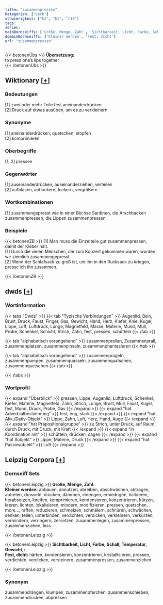 ```yaml
---
title: "zusammenpressen"
kategorien: ["Verb"]
schwierigkeit: ["k2", "h3", "r19"]
tags:
series:
mainDornseiffs: ['Größe, Menge, Zahl', 'Sichtbarkeit, Licht, Farbe, Schall, Temperatur, Gewicht,']
domainDornseiffs: ['Kleiner werden', 'Fest, dicht']
url: "zusammenpressen"
---
```


{{< betonenÜbs >}}
**Übersetzung:**  
to press one’s lips together  
{{< /betonenÜbs >}}

## Wiktionary [[+](https://de.wiktionary.org/wiki/zusammenpressen)]

### Bedeutungen
[1] zwei oder mehr Teile fest aneinanderdrücken  
[2] Druck auf etwas ausüben, um es zu verkleinern  

### Synonyme
[1] aneinanderdrücken, quetschen, stopfen  
[2] komprimieren  

### Oberbegriffe
[1, 2] pressen  

### Gegenwörter
[1] auseinanderdrücken, auseinanderziehen, verteilen  
[2] aufblasen, auflockern, lockern, vergrößern  

### Wortkombinationen
[1] zusammengepresst wie in einer Büchse Sardinen, die Arschbacken zusammenpressen, die Lippen zusammenpressen  

### Beispiele
{{< betonenZB >}}
[1] Man muss die Einzelteile gut zusammenpressen, damit der Kleber hält.  
[1] Durch die vielen Menschen, die zum Konzert gekommen waren, wurden wir ziemlich zusammengepresst.  
[2] Wenn der Schlafsack zu groß ist, um ihn in den Rucksack zu kriegen, presse ich ihn zusammen.  

{{< /betonenZB >}}


## dwds [[+](https://www.dwds.de/wb/zusammenpressen)]

### Wortinformation
{{< tabs "Dwds" >}}
{{< tab "Typische Verbindungen" >}}
Augenlid, Bein, Brust, Druck, Faust, Finger, Gas, Gewicht, Hand, Herz, Kiefer, Knie, Kugel, Lippe, Luft, Luftdruck, Lunge, Magnetfeld, Masse, Materie, Mund, Müll, Probe, Schenkel, Schicht, Strich, Zahn, fest, pressen, schütteln
{{< /tab >}}

{{< tab "alphabetisch vorangehend" >}}
zusammenprallen, Zusammenprall, zusammenplatzen, zusammenpinseln, zusammenphantasieren
{{< /tab >}}

{{< tab "alphabetisch vorangehend" >}}
zusammenprügeln, zusammenpumpen, zusammenquasseln, zusammenquatschen, zusammenquetschen
{{< /tab >}}

{{< /tabs >}}

### Wortprofil
{{< expand "Überblick" >}} pressen, Lippe, Augenlid, Luftdruck, Schenkel, Kiefer, Materie, Magnetfeld, Zahn, Strich, Lunge, Brust, Müll, Faust, Kugel, fest, Mund, Druck, Probe, Gas {{< /expand >}}
{{< expand "hat Adverbialbestimmung" >}} fest, eng, stark {{< /expand >}}
{{< expand "hat Akk./Dativ-Objekt" >}} Lippe, Zahn, Luft, Herz, Hand, Auge {{< /expand >}}
{{< expand "hat Präpositionalgruppe" >}} zu Strich, unter Druck, auf Raum, durch Druck, mit Druck, mit Kraft {{< /expand >}}
{{< expand "in Koordination mit" >}} schütteln, drücken, sagen {{< /expand >}}
{{< expand "hat Subjekt" >}} Lippe, Materie, Druck {{< /expand >}}
{{< expand "hat Passivsubjekt" >}} Luft {{< /expand >}}

## Leipzig Corpora [[+](https://corpora.uni-leipzig.de/en/res?word=zusammenpressen&corpusId=deu_newscrawl-public_2018)]

### Dornseiff Sets
{{< betonenLeipzig >}}
**Größe, Menge, Zahl:**  
**Kleiner werden:** abbauen, abnutzen, abreiben, abschwächen, abtragen, abtreten, drosseln, drücken, dämmen, einengen, erniedrigen, halbieren, herabsetzen, kneifen, komprimieren, kondensieren, konzentrieren, kürzen, leeren, lichten, lokalisieren, mindern, modifizieren, pressen, quetschen, more..., raffen, reduzieren, schmelzen, schmälern, schnüren, schwächen, senken, teilen, unterbinden, verdichten, verdicken, verkleinern, verkürzen, vermindern, verringern, zersetzen, zusammenlegen, zusammenpressen, zusammenziehen, less  

{{< /betonenLeipzig >}}


{{< betonenLeipzig >}}
**Sichtbarkeit, Licht, Farbe, Schall, Temperatur, Gewicht,:**  
**Fest, dicht:** härten, kondensieren, konzentrieren, kristallisieren, pressen, verdichten, verdicken, versteinern, zusammenpressen, zusammenziehen  

{{< /betonenLeipzig >}}

### Synonym
zusammendrängen, klumpen, zusammenpferchen, zusammenschieben, zusammendrücken, abpressen

